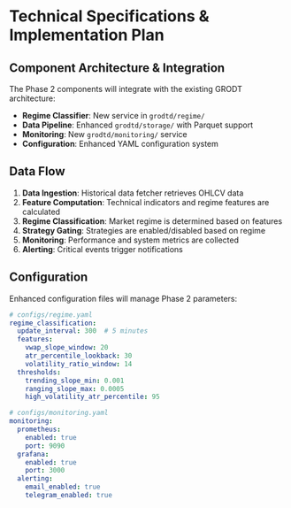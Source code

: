 # Technical Specifications & Implementation Plan

## Component Architecture & Integration
The Phase 2 components will integrate with the existing GRODT architecture:
- **Regime Classifier**: New service in `grodtd/regime/`
- **Data Pipeline**: Enhanced `grodtd/storage/` with Parquet support
- **Monitoring**: New `grodtd/monitoring/` service
- **Configuration**: Enhanced YAML configuration system

## Data Flow
1. **Data Ingestion**: Historical data fetcher retrieves OHLCV data
2. **Feature Computation**: Technical indicators and regime features are calculated
3. **Regime Classification**: Market regime is determined based on features
4. **Strategy Gating**: Strategies are enabled/disabled based on regime
5. **Monitoring**: Performance and system metrics are collected
6. **Alerting**: Critical events trigger notifications

## Configuration
Enhanced configuration files will manage Phase 2 parameters:

```yaml
# configs/regime.yaml
regime_classification:
  update_interval: 300  # 5 minutes
  features:
    vwap_slope_window: 20
    atr_percentile_lookback: 30
    volatility_ratio_window: 14
  thresholds:
    trending_slope_min: 0.001
    ranging_slope_max: 0.0005
    high_volatility_atr_percentile: 95

# configs/monitoring.yaml
monitoring:
  prometheus:
    enabled: true
    port: 9090
  grafana:
    enabled: true
    port: 3000
  alerting:
    email_enabled: true
    telegram_enabled: true
```
